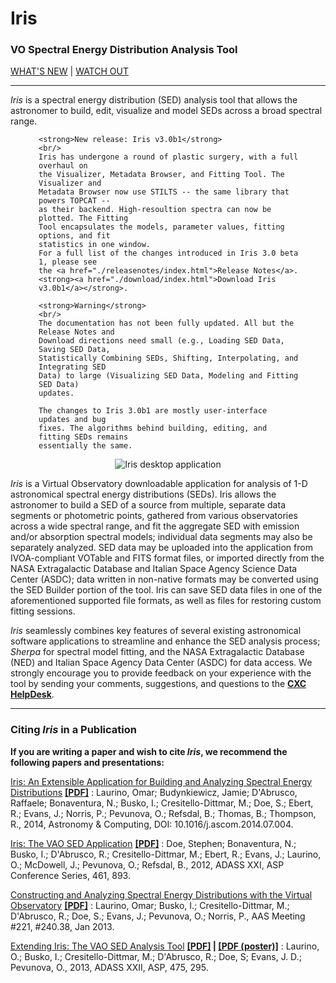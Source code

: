 # Iris

### VO Spectral Energy Distribution Analysis Tool

[WHAT'S NEW](./news.html) | [WATCH OUT](./bugs/index.html)

------------------------------------------------------------------------

*Iris* is a spectral energy distribution (SED) analysis tool that allows
the astronomer to build, edit, visualize and model SEDs across a broad
spectral range.

<!-- <div style="background:#d8e3ff;margin-left:20px;margin-right:20px"> -->
<div style="margin-left:20px;margin-right:20px">

  <div style="margin-left:25px;margin-right:20px">

    <strong>New release: Iris v3.0b1</strong>
    <br/>
    Iris has undergone a round of plastic surgery, with a full overhaul on
    the Visualizer, Metadata Browser, and Fitting Tool. The Visualizer and
    Metadata Browser now use STILTS -- the same library that powers TOPCAT --
    as their backend. High-resoultion spectra can now be plotted. The Fitting 
    Tool encapsulates the models, parameter values, fitting options, and fit 
    statistics in one window. 
    For a full list of the changes introduced in Iris 3.0 beta 1, please see 
    the <a href="./releasenotes/index.html">Release Notes</a>.
    <strong><a href="./download/index.html">Download Iris v3.0b1</a></strong>.

  </div>

</div>

<div style="margin-left:20px;margin-right:20px">

  <div style="margin-left:25px;margin-right:20px">

    <strong>Warning</strong>
    <br/>
    The documentation has not been fully updated. All but the Release Notes and
    Download directions need small (e.g., Loading SED Data, Saving SED Data,
    Statistically Combining SEDs, Shifting, Interpolating, and Integrating SED
    Data) to large (Visualizing SED Data, Modeling and Fitting SED Data)
    updates.

    The changes to Iris 3.0b1 are mostly user-interface updates and bug
    fixes. The algorithms behind building, editing, and fitting SEDs remains
    essentially the same.

  </div>

</div>

<div align="center">

<img src="./imgs/new_homepage_pic.png" 
     href="./intro/index.html" 
     alt="Iris desktop application"/>

</div>

*Iris* is a Virtual Observatory downloadable application for analysis of
1-D astronomical spectral energy distributions (SEDs). Iris allows the
astronomer to build a SED of a source from multiple, separate data
segments or photometric points, gathered from various observatories
across a wide spectral range, and fit the aggregate SED with emission
and/or absorption spectral models; individual data segments may also be
separately analyzed. SED data may be uploaded into the application from
IVOA-compliant VOTable and FITS format files, or imported directly from
the NASA Extragalactic Database and Italian Space Agency Science Data
Center (ASDC); data written in non-native formats may be converted using
the SED Builder portion of the tool. Iris can save SED data files in one
of the aforementioned supported file formats, as well as files for
restoring custom fitting sessions.

*Iris* seamlessly combines key features of several existing astronomical
software applications to streamline and enhance the SED analysis
process; *Sherpa* for spectral model fitting, and the NASA Extragalactic
Database (NED) and Italian Space Agency Data Center (ASDC) for data access. We
strongly encourage you to provide feedback on your experience with the tool by
sending your comments, suggestions, and questions to the [**CXC
HelpDesk**](/helpdesk). 

------------------------------------------------------------------------

### Citing *Iris* in a Publication

**If you are writing a paper and wish to cite *Iris*, we recommend the
following papers and presentations:**

 [Iris: An Extensible Application for Building and Analyzing Spectral Energy Distributions](http://arxiv.org/abs/1407.6916) [**\[PDF\]**](files/aciris.pdf) 
:   Laurino, Omar; Budynkiewicz, Jamie; D'Abrusco, Raffaele;
    Bonaventura, N.; Busko, I.; Cresitello-Dittmar, M.; Doe, S.; Ebert,
    R.; Evans, J.; Norris, P.; Pevunova, O.; Refsdal, B.; Thomas, B.;
    Thompson, R., 2014, Astronomy & Computing,
    DOI: 10.1016/j.ascom.2014.07.004.

 [Iris: The VAO SED Application](http://adsabs.harvard.edu/abs/2012ASPC..461..893D) [**\[PDF\]**](./publications/files/sdoe_vao.pdf) 
:   Doe, Stephen; Bonaventura, N.; Busko, I.; D'Abrusco, R.;
    Cresitello-Dittmar, M.; Ebert, R.; Evans, J.; Laurino, O.; McDowell,
    J.; Pevunova, O.; Refsdal, B., 2012, ADASS XXI, ASP Conference
    Series, 461, 893.

 [Constructing and Analyzing Spectral Energy Distributions with the Virtual Observatory](http://adsabs.harvard.edu/abs/2013AAS...22124038L) [**\[PDF\]**](./publications/files/IrisScience.pdf) 
:   Laurino, Omar; Busko, I.; Cresitello-Dittmar, M.; D'Abrusco, R.;
    Doe, S.; Evans, J.; Pevunova, O.; Norris, P., AAS Meeting \#221,
    \#240.38, Jan 2013.

 [Extending Iris: The VAO SED Analysis Tool](http://adsabs.harvard.edu/abs/2013ASPC..475..295L) **[\[PDF\]](./publications/files/P020.pdf) | [\[PDF (poster)\]](./publications/files/IrisUrbanaADASS.pdf)** 
:   Laurino, O.; Busko, I.; Cresitello-Dittmar, M.; D'Abrusco, R.; Doe,
    S; Evans, J. D.; Pevunova, O., 2013, ADASS XXII, ASP, 475, 295.
